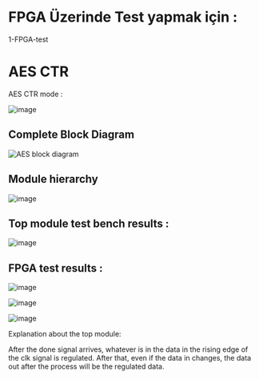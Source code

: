 # FPGA Üzerinde Test yapmak için :

1-FPGA-test

# AES CTR

AES CTR mode :

![image](https://github.com/user-attachments/assets/a7db61e7-ce55-4e43-b55c-fa805b7206f3)


## **Complete Block Diagram**

![AES block diagram](https://github.com/user-attachments/assets/c80f2f60-3015-4204-9837-a4b1c92769f7)

## **Module hierarchy**

![image](https://github.com/user-attachments/assets/fe720734-9d2e-42d1-a736-81758567135d)


## Top module test bench results :

![image](https://github.com/user-attachments/assets/99d2f7f6-4bed-48cc-8218-faa92ef41a99)


## FPGA test results :
![image](https://github.com/user-attachments/assets/e9e7181c-4196-464e-8dbb-0775b3bed0a1)

![image](https://github.com/user-attachments/assets/4ea01131-2368-47de-ae3b-4214ed7a56a4)

![image](https://github.com/user-attachments/assets/b8c2cd1e-48a9-4f80-820d-79d9f767b756)


Explanation about the top module:

After the done signal arrives, whatever is in the data in the rising edge of the clk signal is regulated. After that, even if the data in changes, the data out after the process will be the regulated data.


